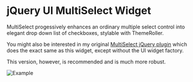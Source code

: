 # jQuery UI MultiSelect Widget

MultiSelect progessively enhances an ordinary multiple select control into elegant drop down list of checkboxes, stylable with ThemeRoller.  

You might also be interested in my original [MultiSelect jQuery plugin](http://github.com/ehynds/jquery-multiselect) which does the exact same
as this widget, except without the UI widget factory.

This version, however, is recommended and is much more robust.

![Example](http://www.erichynds.com/examples/jquery-multiselect/screenshot-widget.gif)
